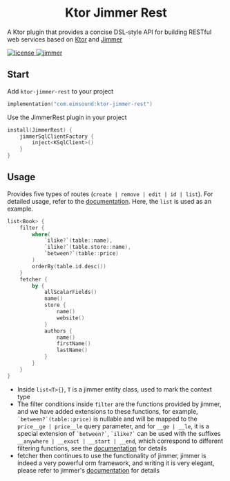 <h1 style="text-align: center">Ktor Jimmer Rest</h1>

A Ktor plugin that provides a concise DSL-style API for building RESTful web services
based on [Ktor](https://github.com/ktorio/ktor) and [Jimmer](https://github.com/babyfish-ct/jimmer?tab=readme-ov-file)

<a href="./LICENSE">
    <img src="https://img.shields.io/github/license/eimsound/ktor-jimmer-rest.svg" alt="license">
</a>
<a href="https://github.com/babyfish-ct/jimmer">
    <img src="https://img.shields.io/badge/dependency-jimmer-darkgreen" alt="jimmer">
</a>

## Start

Add ``ktor-jimmer-rest`` to your project

```kotlin
implementation("com.eimsound:ktor-jimmer-rest")
```

Use the JimmerRest plugin in your project

```kotlin
install(JimmerRest) {
    jimmerSqlClientFactory {
        inject<KSqlClient>()
    }
}
```

## Usage

Provides five types of routes (``create | remove | edit | id | list``). For detailed usage, refer to
the [documentation](https://github.com/eimsound/ktor-jimmer-rest). Here, the ``list`` is used as an example.

```kotlin
list<Book> {
    filter {
        where(
            `ilike?`(table::name),
            `ilike?`(table.store::name),
            `between?`(table::price)
        )
        orderBy(table.id.desc())
    }
    fetcher {
        by {
            allScalarFields()
            name()
            store {
                name()
                website()
            }
            authors {
                name()
                firstName()
                lastName()
            }
        }
    }
}
```

* Inside ``list<T>{}``, ``T`` is a jimmer entity class, used to mark the context type
* The filter conditions inside ``filter`` are the functions provided by jimmer, and we have added extensions to these
  functions,
  for example, `` `between?`(table::price) `` is nullable and will be mapped to the ``price__ge | price__le`` query
  parameter,
  and for ``__ge | __le``, it is a special extension of `` `between?` ``, `` `ilike?` `` can be used with the suffixes
  `` __anywhere | __exact | __start | __end ``, which correspond to different filtering functions, see
  the [documentation](https://github.com/eimsound/ktor-jimmer-rest) for details
* fetcher then continues to use the functionality of jimmer, jimmer is indeed a very powerful orm framework, and writing
  it is very elegant, please refer to jimmer's [documentation](https://babyfish-ct.github.io/jimmer-doc/zh/docs/overview/welcome)
  for details
